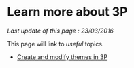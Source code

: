 # Learn more about 3P #

*Last update of this page : 23/03/2016*

This page will link to *useful* topics.

- [Create and modify themes in 3P](#/custom-themes)